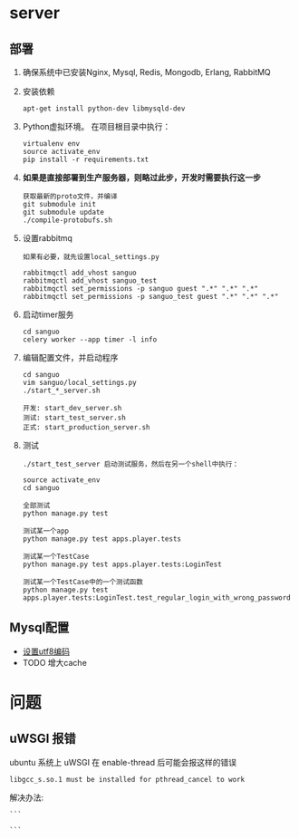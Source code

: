 # server

## 部署

1.  确保系统中已安装Nginx, Mysql, Redis, Mongodb, Erlang, RabbitMQ

2.  安装依赖
    
    ```
    apt-get install python-dev libmysqld-dev
    ```

3.  Python虚拟环境。 在项目根目录中执行：

    ```
    virtualenv env
    source activate_env
    pip install -r requirements.txt
    ```

4.  **如果是直接部署到生产服务器，则略过此步，开发时需要执行这一步**

    ```
    获取最新的proto文件，并编译
    git submodule init
    git submodule update
    ./compile-protobufs.sh
    ```


5.  设置rabbitmq

    ```
    如果有必要，就先设置local_settings.py

    rabbitmqctl add_vhost sanguo
    rabbitmqctl add_vhost sanguo_test
    rabbitmqctl set_permissions -p sanguo guest ".*" ".*" ".*"
    rabbitmqctl set_permissions -p sanguo_test guest ".*" ".*" ".*"
    ```


6.  启动timer服务

    ```
    cd sanguo
    celery worker --app timer -l info
    ```



7.  编辑配置文件，并启动程序

    ```
    cd sanguo
    vim sanguo/local_settings.py
    ./start_*_server.sh

    开发: start_dev_server.sh
    测试: start_test_server.sh
    正式: start_production_server.sh
    ```

8.  测试

    ```
    ./start_test_server 启动测试服务，然后在另一个shell中执行：

    source activate_env
    cd sanguo

    全部测试
    python manage.py test   

    测试某一个app
    python manage.py test apps.player.tests

    测试某一个TestCase
    python manage.py test apps.player.tests:LoginTest

    测试某一个TestCase中的一个测试函数
    python manage.py test apps.player.tests:LoginTest.test_regular_login_with_wrong_password
    ```
    


## Mysql配置

*   [设置utf8编码][1]
*   TODO 增大cache


[1]: http://stackoverflow.com/questions/3513773/change-mysql-default-character-set-to-utf8-in-my-cnf


# 问题

## uWSGI 报错

ubuntu 系统上 uWSGI 在 enable-thread 后可能会报这样的错误

`libgcc_s.so.1 must be installed for pthread_cancel to work`

解决办法:


    ```

    ```


